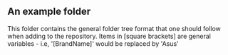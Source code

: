 ## An example folder

This folder contains the general folder tree format that one should follow when adding to the repository. Items in [square brackets] are general variables - i.e, '\[BrandName\]' would be replaced by 'Asus'
